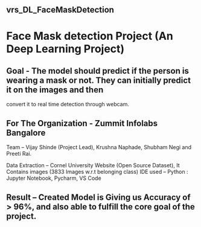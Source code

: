 ## vrs_DL_FaceMaskDetection
# Face Mask detection Project (An Deep Learning Project)
## Goal - The model should predict if the person is wearing a mask or not. They can initially predict it on the images and then
convert it to real time detection through webcam.

## For The Organization - Zummit Infolabs Bangalore
Team – Vijay Shinde (Project Lead), Krushna Naphade, Shubham Negi and Preeti Rai.

Data Extraction – Cornel University Website (Open Source Dataset),
It Contains images (3833 Images w.r.t belonging class)
IDE used – Python : Jupyter Notebook, Pycharm, VS Code
## Result – Created Model is Giving us Accuracy of > 96%, and also able to fulfill the core goal of the project.
